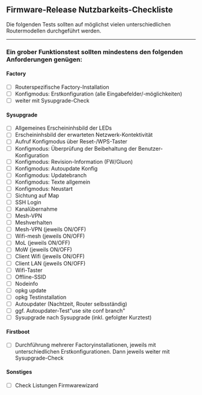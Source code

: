 ## Firmware-Release Nutzbarkeits-Checkliste

Die folgenden Tests sollten auf möglichst vielen unterschiedlichen Routermodellen durchgeführt werden.

---

### Ein grober Funktionstest sollten mindestens den folgenden Anforderungen genügen:

#### Factory
- [ ] Routerspezifische Factory-Installation
- [ ] Konfigmodus: Erstkonfiguration (alle Eingabefelder/-möglichkeiten)
- [ ] weiter mit Sysupgrade-Check

#### Sysupgrade
- [ ] Allgemeines Erscheininhsbild der LEDs
- [ ] Erscheininhsbild der erwarteten Netzwerk-Kontektivität
- [ ] Aufruf Konfigmodus über Reset-/WPS-Taster
- [ ] Konfigmodus: Überprüfung der Beibehaltung der Benutzer-Konfiguration
- [ ] Konfigmodus: Revision-Information (FW/Gluon)
- [ ] Konfigmodus: Autoupdate Konfig
- [ ] Konfigmodus: Updatebranch 
- [ ] Konfigmodus: Texte allgemein
- [ ] Konfigmodus: Neustart
- [ ] Sichtung auf Map
- [ ] SSH Login
- [ ] Kanalübernahme
- [ ] Mesh-VPN
- [ ] Meshverhalten
- [ ] Mesh-VPN (jeweils ON/OFF)
- [ ] Wifi-mesh (jeweils ON/OFF)
- [ ] MoL (jeweils ON/OFF)
- [ ] MoW (jeweils ON/OFF)
- [ ] Client Wifi (jeweils ON/OFF)
- [ ] Client LAN (jeweils ON/OFF)
- [ ] Wifi-Taster
- [ ] Offline-SSID
- [ ] Nodeinfo
- [ ] opkg update
- [ ] opkg Testinstallation
- [ ] Autoupdater (Nachtzeit, Router selbsständig)
- [ ] ggf. Autoupdater-Test"use site conf branch"
- [ ] Sysupgrade nach Sysupgrade (inkl. gefolgter Kurztest)

#### Firstboot
- [ ] Durchführung mehrerer Factoryinstallationen, jeweils mit unterschiedlichen Erstkonfigurationen. Dann jeweils weiter mit Sysupgrade-Check
#### Sonstiges
- [ ] Check Listungen Firmwarewizard

